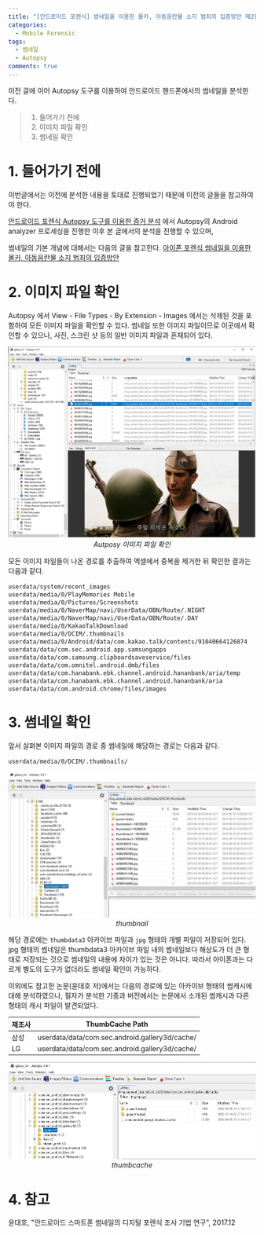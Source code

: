 ```yaml
---
title: "[안드로이드 포렌식] 썸네일을 이용한 몰카, 아동음란물 소지 범죄의 입증방안 제2편"
categories:
  - Mobile Forensic
tags:
  - 썸네일
  - Autopsy
comments: true
---
```


이전 글에 이어 Autopsy 도구를 이용하여 안드로이드 핸드폰에서의 썸네일을 분석한다.

> 1. 들어가기 전에
> 2. 이미지 파일 확인
> 3. 썸네일 확인

# 1. 들어가기 전에

이번글에서는 이전에 분석한 내용을 토대로 진행되었기 때문에 이전의 글들을 참고하여야 한다.

[안드로이드 포렌식 Autopsy 도구를 이용한 증거 분석](https://c0msherl0ck.github.io/mobile%20forensic/post-mobile-android-autopsy/)
에서 Autopsy의 Android analyzer 프로세싱을 진행한 이후 본 글에서의 분석을 진행할 수 있으며,

썸네일의 기본 개념에 대해서는 다음의 글을 참고한다. 
[아이폰 포렌식 썸네일을 이용한 몰카, 아동음란물 소지 범죄의 입증방안](https://c0msherl0ck.github.io/mobile%20forensic/post-mobile_thumbnail_iphone/)



# 2. 이미지 파일 확인

Autopsy 에서 View - File Types - By Extension - Images 에서는 삭제된 것을 포함하여 모든 이미지 파일을 확인할 수 있다.
썸네일 또한 이미지 파일이므로 이곳에서 확인할 수 있으나, 사진, 스크린 샷 등의 일반 이미지 파일과 혼재되어 있다.

<center><p><img src="/assets/2020-06-01-post_mobile_thumbnail_android/image.jpg"><br><em>Autposy 이미지 파일 확인</em></p></center>

모든 이미지 파일들이 나온 경로를 추출하여 엑셀에서 중복을 제거한 뒤 확인한 결과는 다음과 같다.

```
userdata/system/recent_images
userdata/media/0/PlayMemories Mobile
userdata/media/0/Pictures/Screenshots
userdata/media/0/NaverMap/navi/UserData/OBN/Route/.NIGHT
userdata/media/0/NaverMap/navi/UserData/OBN/Route/.DAY
userdata/media/0/KakaoTalkDownload
userdata/media/0/DCIM/.thumbnails
userdata/media/0/Android/data/com.kakao.talk/contents/91040664126874
userdata/data/com.sec.android.app.samsungapps
userdata/data/com.samsung.clipboardsaveservice/files
userdata/data/com.omnitel.android.dmb/files
userdata/data/com.hanabank.ebk.channel.android.hananbank/aria/temp
userdata/data/com.hanabank.ebk.channel.android.hananbank/aria
userdata/data/com.android.chrome/files/images
```

# 3. 썸네일 확인

앞서 살펴본 이미지 파일의 경로 중 썸네일에 해당하는 경로는 다음과 같다.

```
userdata/media/0/DCIM/.thumbnails/
```

<center><p><img src="/assets/2020-06-01-post_mobile_thumbnail_android/thumbnail.jpg"><br><em>thumbnail</em></p></center>

해당 경로에는 `thumbdata3` 아카이브 파일과 `jpg` 형태의 개별 파일이 저장되어 있다.
jpg 형태의 썸네일은 thumbdata3 아카이브 파일 내의 썸네일보다 해상도가 더 큰 형태로 저장되는 것으로 썸네일의 내용에 차이가 있는 것은 아니다. 
따라서 아이폰과는 다르게 별도의 도구가 없더라도 썸네일 확인이 가능하다.

이외에도 참고한 논문(윤대호 저)에서는 다음의 경로에 있는 아카이브 형태의 썸캐시에 대해 분석하였으나, 
필자가 분석한 기종과 버전에서는 논문에서 소개된 썸캐시과 다른 형태의 캐시 파일이 발견되었다.

|제조사|ThumbCache Path|
|---|---|
|삼성|userdata/data/com.sec.android.gallery3d/cache/|
|LG|userdata/data/com.sec.android.gallery3d/cache/|

<center><p><img src="/assets/2020-06-01-post_mobile_thumbnail_android/thumbcache.jpg"><br><em>thumbcache</em></p></center>

# 4. 참고

윤대호, "안드로이드 스마트폰 썸네일의 디지털 포렌식 조사 기법 연구", 2017.12
